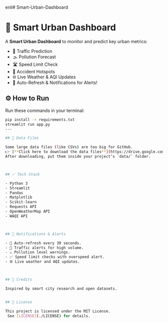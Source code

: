 enli# Smart-Urban-Dashboard
# 🚦 Smart Urban Dashboard

A **Smart Urban Dashboard** to monitor and predict key urban metrics:
- 🚦 Traffic Prediction  
- 🌫️ Pollution Forecast  
- 🛣️ Speed Limit Check  
- 🚧 Accident Hotspots  
- 🌐 Live Weather & AQI Updates  
- 🔔 Auto-Refresh & Notifications for Alerts!


## ⚙️ How to Run

Run these commands in your terminal:

```bash
pip install -r requirements.txt
streamlit run app.py
---

## 📂 Data Files

Some large data files (like CSVs) are too big for GitHub.  
👉 [**Click here to download the data files**](https://drive.google.com/drive/folders/1clp5wEL8-Q3GV8tGkYQrRXjyQouGM0NT?usp=sharing)  
After downloading, put them inside your project’s `data/` folder.



## ✅ Tech Stack

- Python 3
- Streamlit
- Pandas
- Matplotlib
- Scikit-learn
- Requests API
- OpenWeatherMap API
- WAQI API



## 🔔 Notifications & Alerts

- 🔄 Auto-refresh every 30 seconds.
- 🚗 Traffic alerts for high volume.
- ⚠️ Pollution level warnings.
- ✅ Speed limit checks with overspeed alert.
- 🌐 Live weather and AQI updates.



## 🙏 Credits

Inspired by smart city research and open datasets.


## 📜 License

This project is licensed under the MIT License.
 See [LICENSE](./LICENSE) for details.

